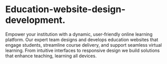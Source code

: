 # Education-website-design-development.
Empower your institution with a dynamic, user-friendly online learning platform. Our expert team designs and develops education websites that engage students, streamline course delivery, and support seamless virtual learning. From intuitive interfaces to responsive design we build solutions that enhance teaching, learning all devices.
